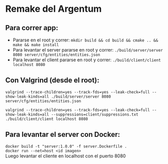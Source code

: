# Remake del Argentum

## Para correr app:
  - Pararse en el root y correr: `mkdir build && cd build && cmake .. && make && make install`
  - Para levantar el server pararse en root y correr: `./build/server/server 8080 server/cfg/entities/entities.json`
  - Para levantar el client pararse en root y correr: `./build/client/client localhost 8080`

## Con Valgrind (desde el root):  
`valgrind --trace-children=yes --track-fds=yes --leak-check=full --show-leak-kinds=all ./build/server/server 8080 server/cfg/entities/entities.json`

`valgrind --trace-children=yes --track-fds=yes --leak-check=full --show-leak-kinds=all --suppressions=client/suppressions.txt ./build/client/client localhost 8080`

## Para levantar el server con Docker:
`docker build -t "server:1.0.0" -f server.Dockerfile .`  
`docker run --net=host <id imagen>`  
Luego levantar el cliente en localhost con el puerto 8080